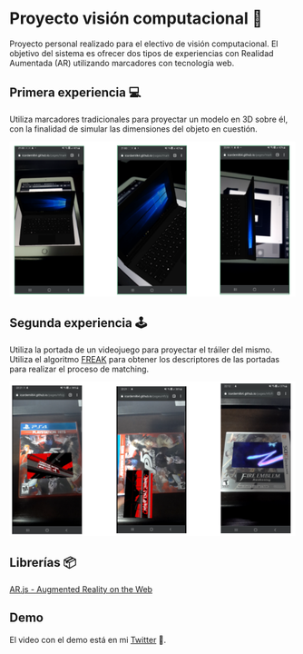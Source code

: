 # Proyecto visión computacional 📱

Proyecto personal realizado para el electivo de visión computacional. El objetivo del sistema es ofrecer dos tipos de experiencias con Realidad Aumentada (AR) utilizando marcadores con tecnología web.

## Primera experiencia 💻

Utiliza marcadores tradicionales para proyectar un modelo en 3D sobre él, con la finalidad de simular las dimensiones del objeto en cuestión.

![Resultado marcadores](out/marker.PNG?raw=true "Resultado ORB")

## Segunda experiencia 🕹️

Utiliza la portada de un videojuego para proyectar el tráiler del mismo. Utiliza el algoritmo [FREAK](https://www.researchgate.net/publication/258848394_FREAK_Fast_retina_keypoint) para obtener los descriptores de las portadas para realizar el proceso de matching.

![Resultado NFT](out/nft.PNG?raw=true "Resultado ORB")

## Librerías 📦

[AR.js - Augmented Reality on the Web](https://ar-js-org.github.io/AR.js-Docs/)

## Demo

El video con el demo está en mi [Twitter](https://twitter.com/icarde64/status/1443777264877965325) 🥑.
